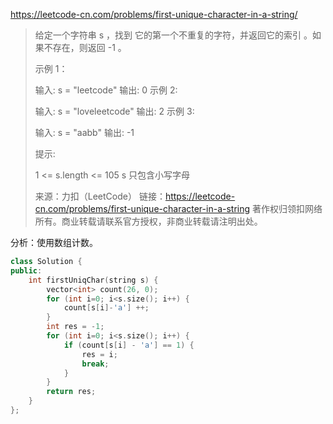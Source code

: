 https://leetcode-cn.com/problems/first-unique-character-in-a-string/

> 给定一个字符串 s ，找到 它的第一个不重复的字符，并返回它的索引 。如果不存在，则返回 -1 。
>
>  
>
> 示例 1：
>
> 输入: s = "leetcode"
> 输出: 0
> 示例 2:
>
> 输入: s = "loveleetcode"
> 输出: 2
> 示例 3:
>
> 输入: s = "aabb"
> 输出: -1
>
>
> 提示:
>
> 1 <= s.length <= 105
> s 只包含小写字母
>
> 来源：力扣（LeetCode）
> 链接：https://leetcode-cn.com/problems/first-unique-character-in-a-string
> 著作权归领扣网络所有。商业转载请联系官方授权，非商业转载请注明出处。

分析：使用数组计数。

```cpp
class Solution {
public:
    int firstUniqChar(string s) {
        vector<int> count(26, 0);
        for (int i=0; i<s.size(); i++) {
            count[s[i]-'a'] ++;
        }
        int res = -1;
        for (int i=0; i<s.size(); i++) {
            if (count[s[i] - 'a'] == 1) {
                res = i;
                break;
            }
        }
        return res;
    }
};
```

